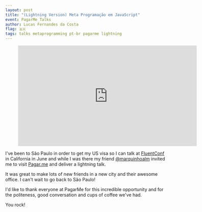 ```yaml
---
layout: post
title: "(Lightning Version) Meta Programação em JavaScript"
event: PagarMe Talks
author: Lucas Fernandes da Costa
flag: 🇧🇷
tags: talks metaprogramming pt-br pagarme lightning
---
```


<div class="video">
    <figure>
      <iframe width="560" height="315" src="https://www.youtube.com/embed/xrAJCFt2N5Q" frameborder="0" allowfullscreen></iframe>
    </figure>
</div>

I've been to São Paulo in order to get my US visa so I can talk at [FluentConf](https://conferences.oreilly.com/fluent/fl-ca) in California in June and while I was there my friend [@marquinhoalm](https://twitter.com/marquinhoalm) invited me to visit [Pagar.me](https://pagar.me/) and deliver a lightning talk.

It was great to make lots of new friends in a new city and their awesome office. I can't wait to go back to São Paulo!

I'd like to thank everyone at PagarMe for this incredible opportunity and for the politeness, good conversation and cups of coffee we've had.

You rock!
